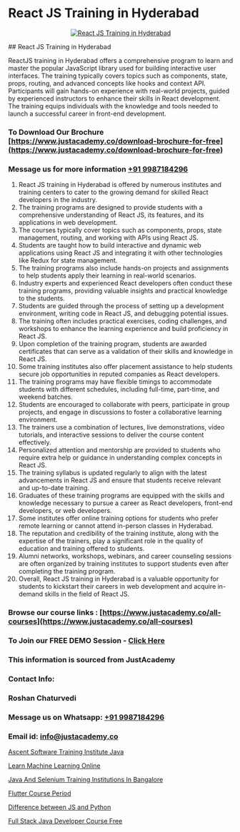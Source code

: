 # React JS Training in Hyderabad

<p align="center">
  <a href="https://justacademy.co/course-detail/react-js-training">
    <img src="https://justacademy.co/storage2/course_image/1676636938_course_image.webp" alt="React JS Training in Hyderabad">
  </a>
</p>
## React JS Training in Hyderabad

ReactJS training in Hyderabad offers a comprehensive program to learn and master the popular JavaScript library used for building interactive user interfaces. The training typically covers topics such as components, state, props, routing, and advanced concepts like hooks and context API. Participants will gain hands-on experience with real-world projects, guided by experienced instructors to enhance their skills in React development. The training equips individuals with the knowledge and tools needed to launch a successful career in front-end development.
### To Download Our Brochure [https://www.justacademy.co/download-brochure-for-free](https://www.justacademy.co/download-brochure-for-free)
### Message us for more information [+91 9987184296](https://api.whatsapp.com/send?phone=919987184296)
1) React JS training in Hyderabad is offered by numerous institutes and training centers to cater to the growing demand for skilled React developers in the industry.
2) The training programs are designed to provide students with a comprehensive understanding of React JS, its features, and its applications in web development.
3) The courses typically cover topics such as components, props, state management, routing, and working with APIs using React JS.
4) Students are taught how to build interactive and dynamic web applications using React JS and integrating it with other technologies like Redux for state management.
5) The training programs also include hands-on projects and assignments to help students apply their learning in real-world scenarios.
6) Industry experts and experienced React developers often conduct these training programs, providing valuable insights and practical knowledge to the students.
7) Students are guided through the process of setting up a development environment, writing code in React JS, and debugging potential issues.
8) The training often includes practical exercises, coding challenges, and workshops to enhance the learning experience and build proficiency in React JS.
9) Upon completion of the training program, students are awarded certificates that can serve as a validation of their skills and knowledge in React JS.
10) Some training institutes also offer placement assistance to help students secure job opportunities in reputed companies as React developers.
11) The training programs may have flexible timings to accommodate students with different schedules, including full-time, part-time, and weekend batches.
12) Students are encouraged to collaborate with peers, participate in group projects, and engage in discussions to foster a collaborative learning environment.
13) The trainers use a combination of lectures, live demonstrations, video tutorials, and interactive sessions to deliver the course content effectively.
14) Personalized attention and mentorship are provided to students who require extra help or guidance in understanding complex concepts in React JS.
15) The training syllabus is updated regularly to align with the latest advancements in React JS and ensure that students receive relevant and up-to-date training.
16) Graduates of these training programs are equipped with the skills and knowledge necessary to pursue a career as React developers, front-end developers, or web developers.
17) Some institutes offer online training options for students who prefer remote learning or cannot attend in-person classes in Hyderabad.
18) The reputation and credibility of the training institute, along with the expertise of the trainers, play a significant role in the quality of education and training offered to students.
19) Alumni networks, workshops, webinars, and career counseling sessions are often organized by training institutes to support students even after completing the training program.
20) Overall, React JS training in Hyderabad is a valuable opportunity for students to kickstart their careers in web development and acquire in-demand skills in the field of React JS.

### Browse our course links : [https://www.justacademy.co/all-courses](https://www.justacademy.co/all-courses) 
### To Join our FREE DEMO Session - [Click Here](https://www.justacademy.co/register-for-course-demo)


### This information is sourced from JustAcademy
### Contact Info:
### Roshan Chaturvedi
### Message us on Whatsapp: [+91 9987184296](https://api.whatsapp.com/send?phone=919987184296)
### Email id: [info@justacademy.co](mailto:info@justacademy.co)
                
[Ascent Software Training Institute Java](https://www.linkedin.com/pulse/ascent-software-training-institute-java-software-training-sunnyvale-5cyjc?trackingId=IZB%2FdmD0Pplr3OfK1UhGDA%3D%3D&lipi=urn%3Ali%3Apage%3Ad_flagship3_company_admin%3BPMbi7PJsSrOfOFf5jCv3gg%3D%3D)

[Learn Machine Learning Online](https://www.linkedin.com/pulse/learn-machine-learning-online-justacademy-beangaluru-koxic?trackingId=%2BQSfh%2BD%2FL1%2FBqTLaYWR%2FPg%3D%3D&lipi=urn%3Ali%3Apage%3Ad_flagship3_company_admin%3Bhb2UV31rSJSFfTYND6hNBw%3D%3D)

[Java And Selenium Training Institutions In Bangalore](https://medium.com/@AkashSingh2052/java-and-selenium-training-institutions-in-bangalore-184abc0c19c4)

[Flutter Course Period](https://medium.com/@AkashSingh2052/flutter-course-period-ac8c8c04dc2b)

[Difference between JS and Python](https://justacademyin.github.io/justacademy/difference-between-js-and-python)

[Full Stack Java Developer Course Free](https://justacademyin.github.io/justacademy/full-stack-java-developer-course-free)

